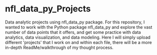 # nfl_data_py_Projects
Data analytic projects using nfl_data_py package.
For this repository, I wanted to work with the Python package nfl_data_py and explore the vast number of data points that it offers, and get some practice with data analytics, data visualization, and data modeling. Here I will simply upload different 'projects' that I work on and within each file, there will be a more in-depth ReadMe/walkthrough of my thought process.
